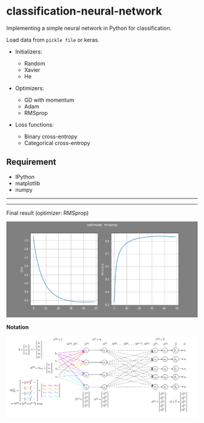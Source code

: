 # classification-neural-network
Implementing a simple neural network in Python for classification.  


Load data from `pickle file` or keras.  

- Initializers:
	* Random
	* Xavier
	* He
	
- Optimizers:
	+ GD with momentum
	+ Adam
	+ RMSprop

- Loss functions:
	+ Binary cross-entropy
	+ Categorical cross-entropy

## Requirement
- IPython
- matplotlib
- numpy

---
---

Final result (optimizer: RMSprop)  

![title](final-result.png)

**Notation**

![title](images/3.png)